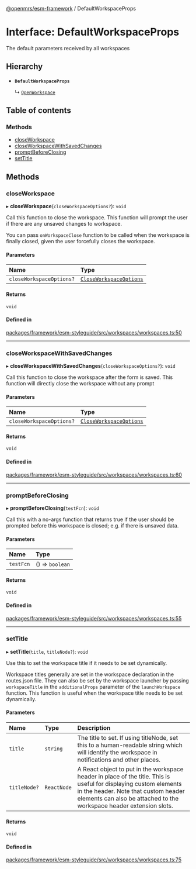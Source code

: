 [@openmrs/esm-framework](../API.md) / DefaultWorkspaceProps

# Interface: DefaultWorkspaceProps

The default parameters received by all workspaces

## Hierarchy

- **`DefaultWorkspaceProps`**

  ↳ [`OpenWorkspace`](OpenWorkspace.md)

## Table of contents

### Methods

- [closeWorkspace](DefaultWorkspaceProps.md#closeworkspace)
- [closeWorkspaceWithSavedChanges](DefaultWorkspaceProps.md#closeworkspacewithsavedchanges)
- [promptBeforeClosing](DefaultWorkspaceProps.md#promptbeforeclosing)
- [setTitle](DefaultWorkspaceProps.md#settitle)

## Methods

### closeWorkspace

▸ **closeWorkspace**(`closeWorkspaceOptions?`): `void`

Call this function to close the workspace. This function will prompt the user
if there are any unsaved changes to workspace.

You can pass `onWorkspaceClose` function to be called when the workspace is finally
closed, given the user forcefully closes the workspace.

#### Parameters

| Name | Type |
| :------ | :------ |
| `closeWorkspaceOptions?` | [`CloseWorkspaceOptions`](CloseWorkspaceOptions.md) |

#### Returns

`void`

#### Defined in

[packages/framework/esm-styleguide/src/workspaces/workspaces.ts:50](https://github.com/openmrs/openmrs-esm-core/blob/main/packages/framework/esm-styleguide/src/workspaces/workspaces.ts#L50)

___

### closeWorkspaceWithSavedChanges

▸ **closeWorkspaceWithSavedChanges**(`closeWorkspaceOptions?`): `void`

Call this function to close the workspace after the form is saved. This function
will directly close the workspace without any prompt

#### Parameters

| Name | Type |
| :------ | :------ |
| `closeWorkspaceOptions?` | [`CloseWorkspaceOptions`](CloseWorkspaceOptions.md) |

#### Returns

`void`

#### Defined in

[packages/framework/esm-styleguide/src/workspaces/workspaces.ts:60](https://github.com/openmrs/openmrs-esm-core/blob/main/packages/framework/esm-styleguide/src/workspaces/workspaces.ts#L60)

___

### promptBeforeClosing

▸ **promptBeforeClosing**(`testFcn`): `void`

Call this with a no-args function that returns true if the user should be prompted before
this workspace is closed; e.g. if there is unsaved data.

#### Parameters

| Name | Type |
| :------ | :------ |
| `testFcn` | () => `boolean` |

#### Returns

`void`

#### Defined in

[packages/framework/esm-styleguide/src/workspaces/workspaces.ts:55](https://github.com/openmrs/openmrs-esm-core/blob/main/packages/framework/esm-styleguide/src/workspaces/workspaces.ts#L55)

___

### setTitle

▸ **setTitle**(`title`, `titleNode?`): `void`

Use this to set the workspace title if it needs to be set dynamically.

Workspace titles generally are set in the workspace declaration in the routes.json file. They can also
be set by the workspace launcher by passing `workspaceTitle` in the `additionalProps`
parameter of the `launchWorkspace` function. This function is useful when the workspace
title needs to be set dynamically.

#### Parameters

| Name | Type | Description |
| :------ | :------ | :------ |
| `title` | `string` | The title to set. If using titleNode, set this to a human-readable string        which will identify the workspace in notifications and other places. |
| `titleNode?` | `ReactNode` | A React object to put in the workspace header in place of the title. This        is useful for displaying custom elements in the header. Note that custom header        elements can also be attached to the workspace header extension slots. |

#### Returns

`void`

#### Defined in

[packages/framework/esm-styleguide/src/workspaces/workspaces.ts:75](https://github.com/openmrs/openmrs-esm-core/blob/main/packages/framework/esm-styleguide/src/workspaces/workspaces.ts#L75)
